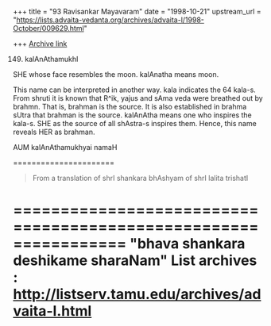 +++
title = "93 Ravisankar Mayavaram"
date = "1998-10-21"
upstream_url = "https://lists.advaita-vedanta.org/archives/advaita-l/1998-October/009629.html"

+++
[Archive link](https://lists.advaita-vedanta.org/archives/advaita-l/1998-October/009629.html)

149. kalAnAthamukhI

SHE whose face resembles the moon. kalAnatha means moon.

This name can be interpreted in another way. kala indicates the
64 kala-s. From shruti it is known that R^ik, yajus and sAma veda
were breathed out by brahmn. That is, brahman is the source. It
is also established in brahma sUtra that brahman is the source.
kalAnAtha means one who inspires the kala-s. SHE as the source of
all shAstra-s inspires them. Hence, this name reveals HER as
brahman.

AUM kalAnAthamukhyai namaH

======================
>From  a translation of
shrI shankara bhAshyam of shrI lalita trishatI

================================================================
"bhava shankara deshikame sharaNam"
List archives : http://listserv.tamu.edu/archives/advaita-l.html
================================================================

